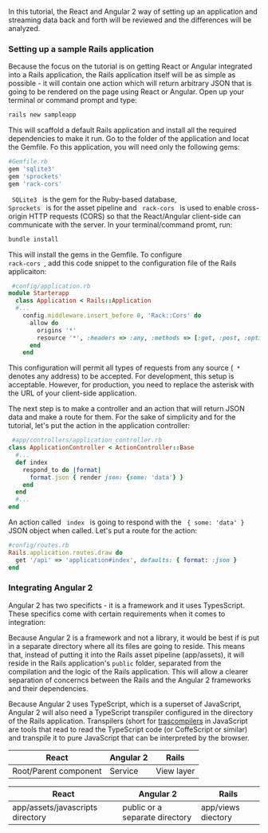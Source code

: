 In this tutorial, the React and Angular 2 way of setting up an application and streaming data back and forth will be reviewed and the differences will be analyzed.

### Setting up a sample Rails application
 Because the focus on the tutorial is on getting React or Angular integrated into a Rails application, the Rails application itself will be as simple as possible - it will contain one action which will return arbitrary JSON that is going to be rendered on the page using React or Angular. Open up your terminal or command prompt and type:
 
```bash
rails new sampleapp
```
 This will scaffold a default Rails application and install all the required dependencies to make it run. Go to the folder of the application and locat the Gemfile. Fo this application, you will need only the following gems:
 
```ruby
#Gemfile.rb
gem 'sqlite3'
gem 'sprockets'
gem 'rack-cors'
```

<code> SQLite3 </code> is the gem for the Ruby-based database, <code> Sprockets </code> is for the asset pipeline and <code> rack-cors </code> is used to enable cross-origin HTTP requests (CORS) so that the React/Angular client-side can communicate with the server. In your terminal/command promt, run:

```bash
bundle install
```
This will install the gems in the Gemfile. To configure <code> rack-cors </code>, add this code snippet to the configuration file of the Rails applicaiton:

```ruby
 #config/application.rb
module Starterapp
  class Application < Rails::Application
  #...
    config.middleware.insert_before 0, 'Rack::Cors' do
      allow do
        origins '*'
        resource '*', :headers => :any, :methods => [:get, :post, :options]
      end
    end

```
This configuration will permit all types of requests from any source (<code> * </code> denotes any address) to be accepted. For development, this setup is acceptable. However, for production, you need to replace the asterisk with the URL of your client-side application.

The next step is to make a controller and an action that will return JSON data and make a route for them. For the sake of simplicity and for the tutorial, let's put the action in the application controller:

```ruby
 #app/controllers/application_controller.rb
class ApplicationController < ActionController::Base
  #...
  def index
    respond_to do |format|
      format.json { render json: {some: 'data'} }
    end
  end
  #...
end
```
 An action called  <code> index </code> is going to respond with the  <code> { some: 'data' } </code> JSON object when called. Let's put a route for the action:
```ruby
#config/routes.rb
Rails.application.routes.draw do
  get '/api' => 'application#index', defaults: { format: :json }
end
```

### Integrating Angular 2 

 Angular 2 has two specificts  - it is a framework and it uses TypesScript. These specifics come with certain requirements when it comes to integration:
 
 Because Angular 2 is a framework and not a library, it would be best if is  put in a separate directory where all its files are going to reside. This means that, instead of putting it into the Rails asset pipeline (app/assets), it will reside in the Rails application's <code>public</code> folder, separated from the compilation and the logic of the Rails application. This will allow a clearer separation of concerncs between the Rails and the Angular 2 frameworks and their dependencies.
 
 Because Angular 2 uses TypeScript, which is a superset of JavaScript, Angular 2 will also need a TypeScript transpiler configured in the directory of the Rails application. Transpilers (short for [trascompilers](http://www.computerhope.com/jargon/t/transcompiler.htm) in JavaScript are tools that read to read the TypeScript code (or CoffeScript or similar)  and transpile it to pure JavaScript that can be interpreted by the browser. 
 
 

React | Angular 2 | Rails   
------------------- | -------------------- | ------------
Root/Parent component | Service | View layer


React | Angular 2 | Rails   
------------------- | -------------------- | ------------
app/assets/javascripts directory | public or a separate directory| app/views diectory

